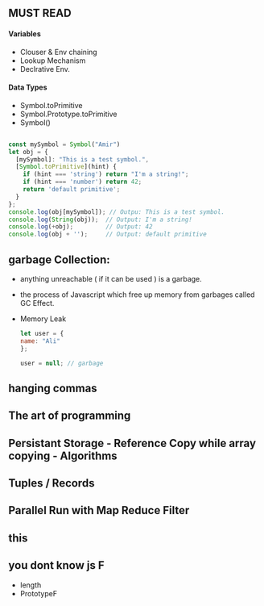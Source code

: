 ## MUST READ

#### Variables 

- Clouser & Env chaining
- Lookup Mechanism 
- Declrative Env.

#### Data Types

- Symbol.toPrimitive 
- Symbol.Prototype.toPrimitive 
- Symbol()
```js

const mySymbol = Symbol("Amir")
let obj = {
  [mySymbol]: "This is a test symbol.",
  [Symbol.toPrimitive](hint) {
    if (hint === 'string') return "I'm a string!";
    if (hint === 'number') return 42;
    return 'default primitive';
  }
};
console.log(obj[mySymbol]); // Outpu: This is a test symbol.
console.log(String(obj));  // Output: I'm a string!
console.log(+obj);         // Output: 42
console.log(obj + '');     // Output: default primitive
```

## garbage Collection: 

 - anything unreachable ( if it can be used ) is a garbage.
 - the process of Javascript which free up memory from garbages called GC Effect.
 - Memory Leak
 
    ```js
    let user = {
    name: "Ali"
    };

    user = null; // garbage
    ```

 ## hanging commas

 ## The art of programming 
 ## Persistant Storage - Reference Copy while array copying - Algorithms
 ## Tuples / Records
 ## Parallel Run with Map Reduce Filter 
 ## this
 ## you dont know js F
  - length 
  - PrototypeF